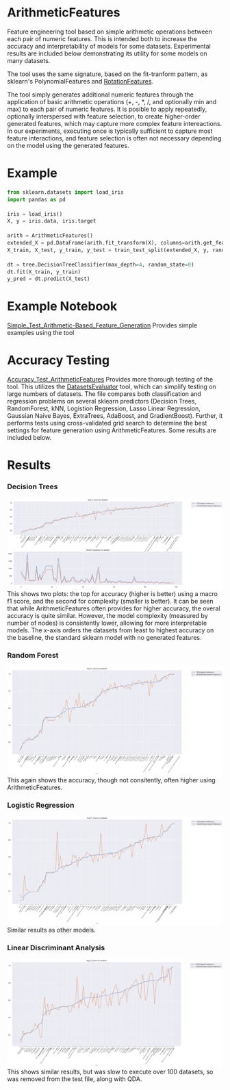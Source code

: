 # ArithmeticFeatures
Feature engineering tool based on simple arithmetic operations between each pair of numeric features. This is intended both to increase the accuracy and interpretability of models for some datasets. Experimental results are included below demonstrating its utility for some models on many datasets. 

The tool uses the same signature, based on the fit-tranform pattern, as sklearn's PolynomialFeatures and [RotationFeatures](https://github.com/Brett-Kennedy/RotationFeatures).

The tool simply generates additional numeric features through the application of basic arithmetic operations (+, -, *, /, and optionally min and max) to each pair of numeric features. It is posible to apply repeatedly, optionally interspersed  with feature selection, to create higher-order generated features, which may capture more complex feature intereactions. In our experiments, executing once is typically sufficient to capture most feature interactions, and feature selection is often not necessary depending on the model using the generated features. 

# Example

```python
from sklearn.datasets import load_iris
import pandas as pd

iris = load_iris()
X, y = iris.data, iris.target

arith = ArithmeticFeatures()
extended_X = pd.DataFrame(arith.fit_transform(X), columns=arith.get_feature_names())
X_train, X_test, y_train, y_test = train_test_split(extended_X, y, random_state=42)

dt = tree.DecisionTreeClassifier(max_depth=4, random_state=0)
dt.fit(X_train, y_train)
y_pred = dt.predict(X_test)
```

# Example Notebook

[Simple_Test_Arithmetic-Based_Feature_Generation](https://github.com/Brett-Kennedy/ArithmeticFeatures/blob/main/examples/Simple_Test_Arithmetic-Based_Feature_Generation.ipynb) Provides simple examples using the tool

# Accuracy Testing
[Accuracy_Test_ArithmeticFeatures](https://github.com/Brett-Kennedy/ArithmeticFeatures/blob/main/examples/Accuracy_Test_ArithmeticFeatures.py) Provides more thorough testing of the tool. This utilizes the [DatasetsEvaluator](https://github.com/Brett-Kennedy/DatasetsEvaluator) tool, which can simplify testing on large numbers of datasets. The file compares both classification and regression problems on several sklearn predictors (Decision Trees, RandomForest, kNN, Logistion Regression, Lasso Linear Regression, Gaussian Naive Bayes, ExtraTrees, AdaBoost, and GradientBoost). Further, it performs tests using cross-validated grid search to determine the best settings for feature generation using ArithmeticFeatures. Some results are included below.

# Results
### Decision Trees
![Decision Trees](https://github.com/Brett-Kennedy/ArithmeticFeatures/blob/main/Results/results_26_08_2021_21_15_03_plot.png)
This shows two plots: the top for accuracy (higher is better) using a macro f1 score, and the second for complexity (smaller is better). It can be seen that while ArithmeticFeatures often provides for higher accuracy, the overal accuracy is quite similar. However, the model complexity (measured by number of nodes) is consistently lower, allowing for more interpretable models. The x-axis orders the datasets from least to highest accuracy on the baseline, the standard sklearn model with no generated features. 

### Random Forest
![Random Forest](https://github.com/Brett-Kennedy/ArithmeticFeatures/blob/main/Results/results_26_08_2021_21_25_45_plot.png)
This again shows the accuracy, though not consitently, often higher using ArithmeticFeatures.

### Logistic Regression
![Logistic Regression](https://github.com/Brett-Kennedy/ArithmeticFeatures/blob/main/Results/results_27_08_2021_10_41_11_plot.png)
Similar results as other models.

### Linear Discriminant Analysis
![Linear Discriminant Analysis](https://github.com/Brett-Kennedy/ArithmeticFeatures/blob/main/Results/results_27_08_2021_00_59_56_plot.png)
This shows similar results, but was slow to execute over 100 datasets, so was removed from the test file, along with QDA.

